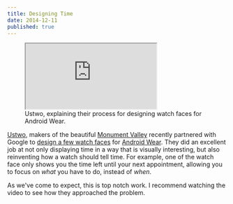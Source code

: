 ```yaml
---
title: Designing Time
date: 2014-12-11
published: true
---
```


<figure>
  <iframe src="https://www.youtube.com/embed/h5hpIEKoeBc" allowfullscreen></iframe>
  <figcaption>Ustwo, explaining their process for designing watch faces for Android Wear.</figcaption>
</figure>

[Ustwo](http://ustwo.com), makers of the beautiful [Monument Valley](https://search.itunes.apple.com/WebObjects/MZContentLink.woa/wa/link?mt=8&path=apps%2fmonumentvalley) recently partnered with Google to [design a few watch faces](http://wear.ustwo.com) for [Android Wear](http://www.android.com/wear/). They did an excellent job at not only displaying time in a way that is visually interesting, but also reinventing how a watch should tell time. For example, one of the watch face only shows you the time left until your next appointment, allowing you to focus on *what* you have to do, instead of *when*.

As we've come to expect, this is top notch work. I recommend watching the video to see how they approached the problem.
